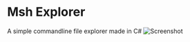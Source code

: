 # Msh Explorer

A simple commandline file explorer made in C#
![Screenshot](github.com/Simply-Cod/MshExplorer/MshExplorerScreenshot1.png)
